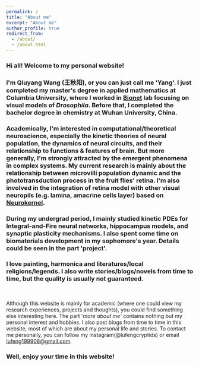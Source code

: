 ```yaml
---
permalink: /
title: "About me"
excerpt: "About me"
author_profile: true
redirect_from: 
  - /about/
  - /about.html
---
```


### Hi all! Welcome to my personal website!

### I'm Qiuyang Wang (王秋阳),  or you can just call me 'Yang'. I just completed my master's degree in applied mathematics at Columbia University, where I worked in [Bionet](http://www.bionet.ee.columbia.edu) lab focusing on visual models of *Drosophila*. Before that, I completed the bachelor degree in chemistry at Wuhan University, China. 

### Academically, I'm interested in computational/theoretical neuroscience, especially the kinetic theories of neural population, the dynamics of neural circuits, and their relationship to functions & features of brain. But more generally, I'm strongly attracted by the emergent phenomena in complex systems. My current research is mainly about the relationship between microvilli population dynamic and the phototransduction process in the fruit flies' retina. I'm also involved in the integration of retina model with other visual neuropils (e.g. lamina, amacrine cells layer) based on [Neurokernel](http://neurokernel.github.io).  

### During my undergrad period, I mainly studied kinetic PDEs for Integral-and-Fire neural networks, hippocampus models, and synaptic plasticity mechanisms. I also spent some time on biomaterials development in my sophomore's year. Details could be seen in the part 'project'.

### I love painting, harmonica and literatures/local religions/legends. I also write stories/blogs/novels from time to time, but the quality is usually not guaranteed.

<br/>

Although this website is mainly for academic (where one could view my research experiences, projects and thoughts), you could find something else interesting here. The part '*more about me*' contains nothing but my personal interest and hobbies. I also post blogs from time to time in this website, most of which are about my personal life and stories. To contact me personally, you can follow my instagram(@lufengcryptids) or email lufeng199908@gmail.com.

### Well, enjoy your time in this website!


